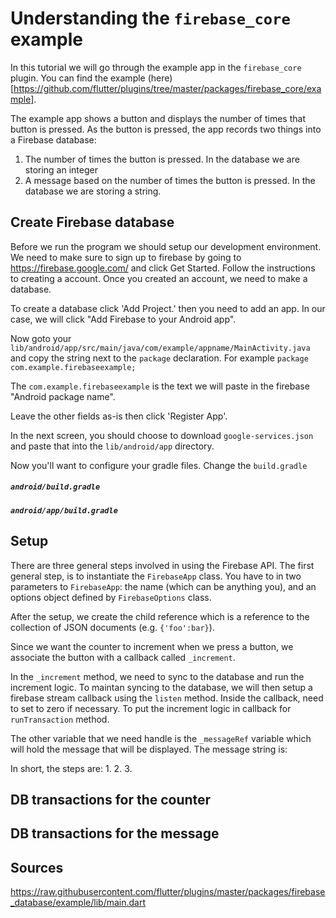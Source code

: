 
# Understanding the `firebase_core` example

In this tutorial we will go through the example
app in the `firebase_core` plugin.
You can find the example (here)[https://github.com/flutter/plugins/tree/master/packages/firebase_core/example].

The example app shows a button and displays the number
of times that button is pressed. As the button
is pressed, the app records two things
into a Firebase database:

1. The number of times the button is pressed. In the database we are storing an integer
2. A message based on the number of times the button is pressed. In the database we are storing a string.

## Create Firebase database

Before we run the program we should setup our development
environment. We need to make sure to sign up to
firebase by going to https://firebase.google.com/ and 
click Get Started. Follow the instructions to creating a account. Once you created an account, we need to make a database.

To create a database click 'Add Project.' then 
you need to add an app. In our case, we will click
"Add Firebase to your Android app".

Now goto your `lib/android/app/src/main/java/com/example/appname/MainActivity.java` and copy the string 
next to the `package` declaration. For example
`package com.example.firebaseexample;`

The `com.example.firebaseexample` is the text we will
paste in the firebase "Android package name".

Leave the other fields as-is then click 'Register App'.

In the next screen, you should choose to download 
`google-services.json` and paste that into the
`lib/android/app` directory.

Now you'll want to configure your gradle files.
Change the `build.gradle`

##### `android/build.gradle`


##### `android/app/build.gradle`

## Setup

There are three general steps involved in using the Firebase API. 
The first general step, is to instantiate the `FirebaseApp` class.
You have to in two parameters to `FirebaseApp`: the name (which can
be anything you), and an options object defined by `FirebaseOptions` class. 

After the setup, we create the child reference which is a
reference to the collection of JSON documents (e.g. `{'foo':bar}`).

Since we want the counter to increment when we press a button,
we associate the button with a callback called `_increment`.

In the `_increment` method, we need to sync to the database
and run the increment logic.
To maintan syncing to the database, we will then setup a firebase stream callback using the `listen` method. Inside the callback, need
to set to zero if necessary. To put the increment logic
in callback for `runTransaction` method. 


The other variable that we need handle is the `_messageRef` variable
which will hold the message that will be displayed. The message string
is: 


In short, the steps are:
1. 
2.
3.


## DB transactions for the counter


## DB transactions for the message




Sources
---------

https://raw.githubusercontent.com/flutter/plugins/master/packages/firebase_database/example/lib/main.dart